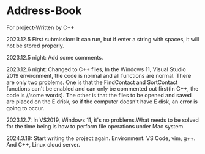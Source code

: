 # Address-Book
For project-Written by C++

2023.12.5 First submission: It can run, but if enter a string with spaces, it will not be stored properly.

2023.12.5 night: Add some comments.

2023.12.6 night: Changed to C++ files, In the Windows 11, Visual Studio 2019 environment, the code is normal and all functions are normal. There are only two problems. One is that the FindContact and SortContact functions can't be enabled and can only be commented out first(In C++, the code is //some words). The other is that the files to be opened and saved are placed on the E drisk, so if the computer doesn't have E disk, an error is going to occur.

2023.12.7: In VS2019, Windows 11, it's no problems.What needs to be solved for the time being is how to perform file operations under Mac system.

2024.3.18: Start writing the project again. Environment: VS Code, vim, g++. And C++, Linux cloud server.